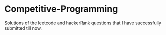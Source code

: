 # Competitive-Programming
Solutions of the leetcode and hackerRank questions that I have successfully submitted till now.
